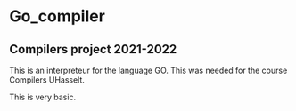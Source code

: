 # Go_compiler
## Compilers project 2021-2022
<p>This is an interpreteur for the language GO. This was needed for the course Compilers UHasselt.</p>
This is very basic.
